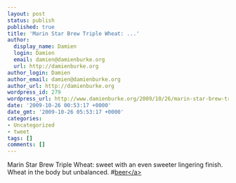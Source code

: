 ```yaml
---
layout: post
status: publish
published: true
title: 'Marin Star Brew Triple Wheat: ...'
author:
  display_name: Damien
  login: Damien
  email: damien@damienburke.org
  url: http://damienburke.org
author_login: Damien
author_email: damien@damienburke.org
author_url: http://damienburke.org
wordpress_id: 279
wordpress_url: http://www.damienburke.org/2009/10/26/marin-star-brew-triple-wheat/
date: '2009-10-26 00:53:17 +0000'
date_gmt: '2009-10-26 05:53:17 +0000'
categories:
- Uncategorized
- tweet
tags: []
comments: []
---
```

<p>Marin Star Brew Triple Wheat: sweet with an even sweeter lingering finish.  Wheat in the body but unbalanced. #<a href="http:&#47;&#47;search.twitter.com&#47;search?q=%23beer" class="aktt_hashtag">beer<&#47;a></p>

